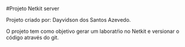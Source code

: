 #Projeto Netkit server 

Projeto criado por: Dayvidson dos Santos Azevedo.

O projeto tem como objetivo gerar um laboratŕio no Netkit e versionar o código através do git.
